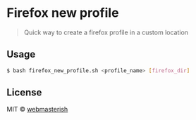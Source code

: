 # Firefox new profile

> Quick way to create a firefox profile in a custom location


## Usage

```sh
$ bash firefox_new_profile.sh <profile_name> [firefox_dir]
```

## License

MIT © [webmasterish](https://webmasterish.com)
